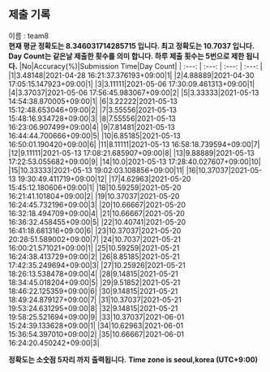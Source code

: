 


  
## 제출 기록  
이름 : team8  
**현재 평균 정확도는 8.346031714285715 입니다. 최고 정확도는 10.7037 입니다.**  
**Day Count는 같은날 제출한 횟수를 의미 합니다. 하루 제출 횟수는 5번으로 제한 됩니다.**
|No|Accuracy(%)|Submission Time|Day Count|
| :---: | :---: | :---: | :---: |
|1|3.48148|2021-04-28 16:21:37.376193+09:00|1|
|2|4.88889|2021-04-30 17:05:15.147923+09:00|1|
|3|3.11111|2021-05-06 17:30:09.461313+09:00|1|
|4|3.37037|2021-05-06 17:56:45.983067+09:00|2|
|5|3.33333|2021-05-13 14:54:38.870005+09:00|1|
|6|3.22222|2021-05-13 15:12:48.653046+09:00|2|
|7|3.55556|2021-05-13 15:48:16.934728+09:00|3|
|8|7.55556|2021-05-13 16:23:06.907499+09:00|4|
|9|7.81481|2021-05-13 16:44:44.700666+09:00|5|
|10|6.85185|2021-05-13 16:50:01.190420+09:00|6|
|11|8.11111|2021-05-13 16:58:18.739594+09:00|7|
|12|9.11111|2021-05-13 17:08:21.685907+09:00|8|
|13|9.88889|2021-05-13 17:22:53.055682+09:00|9|
|14|10.0|2021-05-13 17:28:40.027607+09:00|10|
|15|10.33333|2021-05-13 19:02:03.108856+09:00|11|
|16|10.37037|2021-05-13 19:30:49.411719+09:00|12|
|17|4.62963|2021-05-20 15:45:12.180606+09:00|1|
|18|10.59259|2021-05-20 16:21:41.101804+09:00|2|
|19|10.37037|2021-05-20 16:24:45.732196+09:00|3|
|20|10.66667|2021-05-20 16:32:18.494709+09:00|4|
|21|10.66667|2021-05-20 16:36:32.458455+09:00|5|
|22|10.40741|2021-05-20 16:41:18.681316+09:00|6|
|23|10.37037|2021-05-20 20:28:51.589002+09:00|7|
|24|10.7037|2021-05-21 16:00:21.571021+09:00|1|
|25|10.59259|2021-05-21 16:24:38.413729+09:00|2|
|26|8.85185|2021-05-21 17:42:35.249694+09:00|3|
|27|10.25926|2021-05-21 18:26:13.538478+09:00|4|
|28|9.14815|2021-05-21 18:34:45.018204+09:00|5|
|29|9.51852|2021-05-21 18:46:22.125359+09:00|6|
|30|9.14815|2021-05-21 18:49:24.879127+09:00|7|
|31|10.37037|2021-05-21 19:53:24.631295+09:00|8|
|32|9.14815|2021-05-21 19:58:25.521694+09:00|9|
|33|10.37037|2021-06-01 15:24:39.133628+09:00|1|
|34|10.62963|2021-06-01 15:36:54.397010+09:00|2|
|35|10.66667|2021-06-01 16:24:20.450242+09:00|3|


**정확도는 소숫점 5자리 까지 출력됩니다.**
**Time zone is seoul,korea (UTC+9:00)**
